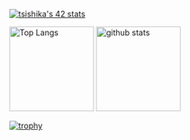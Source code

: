 [![tsishika's 42 stats](https://badge42.coday.fr/api/v2/clqkv28a0122101p49l97gk4c/stats?cursusId=21&coalitionId=307)](https://github.com/Coday-meric/badge42)

<p align="left">
  <img alt="Top Langs" height="150px" src="https://github-readme-stats.vercel.app/api/top-langs/?username=Ishi-eenn&layout=compact&show_icons=true&theme=onedark" />
  <img alt="github stats" height="150px" src="https://github-readme-stats.vercel.app/api?username=Ishi-eenn&theme=onedark&show_icons=ture" />
</p>

[![trophy](https://github-profile-trophy.vercel.app/?username=Ishi-eenn&theme=onedark&column=8)](https://github.com/ryo-ma/github-profile-trophy)
